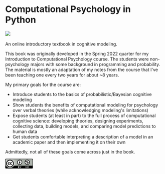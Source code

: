 # Computational Psychology in Python

![](https://img.shields.io/badge/comp--psych--book-v0.9-blue)

An online introductory textbook in cognitive modeling.

This book was originally developed in the Spring 2022 quarter for my Introduction to Computational Psychology course. The students were non-psychology majors with some background in programming and probability. The material is mostly an adaptation of my notes from the course that I've been teaching one every two years for about ~8 years.

My primary goals for the course are:

* Introduce students to the basics of probabilistic/Bayesian cognitive modeling 
* Show students the benefits of computational modeling for psychology over verbal theories (while acknowledging modeling's limitations)
* Expose students (at least in part) to the full process of computational cognitive science: developing theories, designing experiments, collecting data, building models, and comparing model predictions to human data
* Get students comfortable interpreting a description of a model in an academic paper and then implementing it on their own

Admittedly, not all of these goals come across just in the book.

[![](images/badges/cc-by-nc.png)](https://creativecommons.org/licenses/by-nc/4.0/)